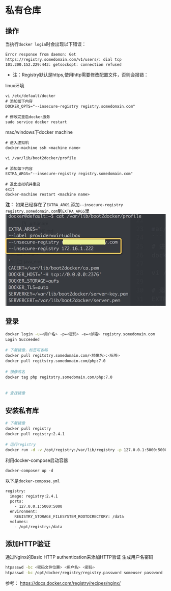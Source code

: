 # 私有仓库


## 操作

当执行`docker login`时会出现以下错误：
```
Error response from daemon: Get https://registry.somedomain.com/v1/users/: dial tcp 101.200.152.229:443: getsockopt: connection refused
```
* 注：Registry默认是https,使用http需要修改配置文件，否则会报错：

linux环境

```dev
vi /etc/default/docker
# 添加如下内容
DOCKER_OPTS="--insecure-registry registry.somedomain.com"  

# 修改完重启docker服务
sudo service docker restart
```

mac/windows下docker machine
```
# 进入虚拟机
docker-machine ssh <machine name>

vi /var/lib/boot2docker/profile

# 添加如下内容
EXTRA_ARGS="--insecure-registry registry.somedomain.com"

# 退出虚拟机并重启
exit
docker-machine restart <machine name>
```
**注：** 如果已经存在了`EXTRA_ARGS`,添加`--insecure-registry registry.somedomain.com`到`EXTRA_ARGS`里
![](../images/boot2docker_profile.png)

## 登录

```bash
docker login -u=<用户名> -p=<密码> -e=<邮箱> registry.somedomain.com
Login Succeeded 

# 下载镜像，标签可省略
docker pull regitstry.somedomain.com/<镜像名>:<标签>
docker pull regitstry.somedomain.com/php:7.0

# 镜像改名
docker tag php regitstry.somedomain.com/php:7.0


# 查找镜像

```

## 安装私有库
```bash
# 下载镜像
docker pull registry
docker pull registry:2.4.1

# 运行registry
docker run -d -v /opt/registry:/var/lib/registry -p 127.0.0.1:5000:5000 --restart=always --name registry registry:2.4.1
```

利用docker-compose启动容器

```
docker-composer up -d
```
以下是`docker-compose.yml`
```
registry:
  image: registry:2.4.1
  ports:
    - 127.0.0.1:5000:5000
  environment:
    REGISTRY_STORAGE_FILESYSTEM_ROOTDIRECTORY: /data
  volumes:
    - /opt/registry:/data
```

## 添加HTTP验证
通过Nginx的Basic HTTP authentication来添加HTTP验证
生成用户名密码
```bash
htpasswd -bc <密码文件位置> <用户名> <密码>
htpasswd -bc /opt/docker/registry/registry.password someuser password
```
参考： https://docs.docker.com/registry/recipes/nginx/





